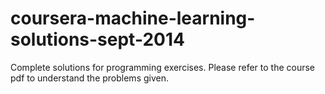 coursera-machine-learning-solutions-sept-2014
=============================================

Complete solutions for programming exercises.
Please refer to the course pdf to understand the problems given.
